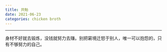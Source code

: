 ```yaml
---
title: 共勉
date: 2021-06-23
categories: chicken broth
---
```

---

身材不好就去锻炼，没钱就努力去赚。别把窘境迁怒于别人，唯一可以抱怨的，只有不够努力的自己。
